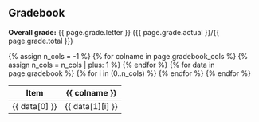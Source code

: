 ## Gradebook

**Overall grade:** {{ page.grade.letter }} ({{ page.grade.actual }}/{{ page.grade.total }})

<div class="table-responsive">
  <table data-toggle="table">
    <thead>
      <tr>
        <th>Item</th>
        <!-- Assign to -1 because the later loop needs (n_cols - 1) for indexing-->
        {% assign n_cols = -1 %}
        {% for colname in page.gradebook_cols %}
          <th>{{ colname }}</th>
          {% assign n_cols = n_cols | plus: 1 %}
        {% endfor %}
      </tr>
    </thead>
    <tbody>
      {% for data in page.gradebook %}
        <tr>
          <td>{{ data[0] }}</td>
          {% for i in (0..n_cols) %}
            <td>{{ data[1][i] }}</td>
          {% endfor %}
        </tr>
      {% endfor %}
    </tbody>
  </table>
</div>

